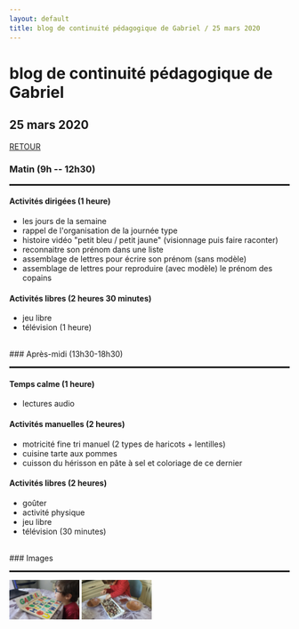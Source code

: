 ```yaml
---
layout: default
title: blog de continuité pédagogique de Gabriel / 25 mars 2020
---
```


<div class="starter-template">
    <h1>blog de continuité pédagogique de Gabriel</h1>
    <h2>25 mars 2020</h2>
</div>

[RETOUR](..)

### Matin (9h -- 12h30)
<HR style="border-top: 2px solid;">

#### <span class ="label label-success"><i class="glyphicon glyphicon-pencil"></i> Activités dirigées (1 heure)</span>

- les jours de la semaine
- rappel de l'organisation de la journée type
- histoire vidéo "petit bleu / petit jaune" (visionnage puis faire raconter)
- reconnaitre son prénom dans une liste
- assemblage de lettres pour écrire son prénom (sans modèle)
- assemblage de lettres pour reproduire (avec modèle) le prénom des copains

#### <span class ="label label-success"><i class="glyphicon glyphicon-send"></i> Activités libres (2 heures 30 minutes)</span>

- jeu libre
- télévision (1 heure)

<BR>
### Après-midi (13h30-18h30)
<HR style="border-top: 2px solid;">

#### <span class ="label label-success"><i class="glyphicon glyphicon-bed"></i> Temps calme (1 heure)</span>

- lectures audio

#### <span class ="label label-success"><i class="glyphicon glyphicon-pencil"></i> Activités manuelles (2 heures)</span>

- motricité fine tri manuel (2 types de haricots + lentilles)
- cuisine tarte aux pommes
- cuisson du hérisson en pâte à sel et coloriage de ce dernier

#### <span class ="label label-success"><i class="glyphicon glyphicon-send"></i> Activités libres (2 heures)</span>

- goûter
- activité physique
- jeu libre
- télévision (30 minutes)

<BR>
### Images
<HR style="border-top: 2px solid;">

<A HREF="/gabriel/images/20200325-1.jpg"><IMG SRC="/gabriel/images/20200325-1.jpg" width="25%"></A>
<A HREF="/gabriel/images/20200325-2.jpg"><IMG SRC="/gabriel/images/20200325-2.jpg" width="25%"></A>


